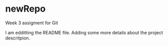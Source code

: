 # newRepo
Week 3 assigment for Git

I am edditting the README file. Adding some more details about the project descritpion.
